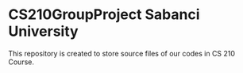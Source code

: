 # CS210GroupProject Sabanci University
This repository is created to store source files of our codes in CS 210 Course.
